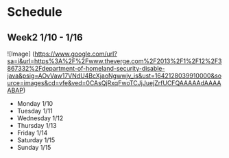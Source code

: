 # Schedule
## Week2 1/10 - 1/16

![Image] (https://www.google.com/url?sa=i&url=https%3A%2F%2Fwww.theverge.com%2F2013%2F1%2F12%2F3867332%2Fdepartment-of-homeland-security-disable-java&psig=AOvVaw17VNdU4BcXjaoNgwwjv_is&ust=1642128039910000&source=images&cd=vfe&ved=0CAsQjRxqFwoTCJjJuejZrfUCFQAAAAAdAAAAABAP)

* Monday 1/10
* Tuesday 1/11
* Wednesday 1/12
* Thursday 1/13
* Friday 1/14
* Saturday 1/15
* Sunday 1/15
